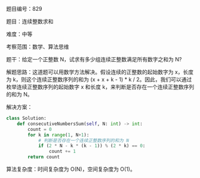 题目编号：829

题目：连续整数求和

难度：中等

考察范围：数学、算法思维

题干：给定一个正整数 N，试求有多少组连续正整数满足所有数字之和为 N?

解题思路：这道题可以用数学方法解决。假设连续的正整数的起始数字为 x，长度为 k，则这个连续正整数序列的和为 (x + x + k - 1) * k / 2。因此，我们可以通过枚举连续正整数序列的起始数字 x 和长度 k，来判断是否存在一个连续正整数序列的和为 N。

解决方案：

```python
class Solution:
    def consecutiveNumbersSum(self, N: int) -> int:
        count = 0
        for k in range(1, N+1):
            # 判断是否存在一个连续正整数序列的和为 N
            if (2 * N - k * (k - 1)) % (2 * k) == 0:
                count += 1
        return count
```

算法复杂度：时间复杂度为 O(N)，空间复杂度为 O(1)。